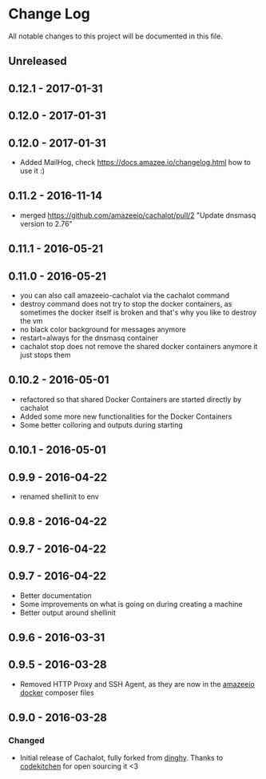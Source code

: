 # Change Log
All notable changes to this project will be documented in this file.

## Unreleased

## 0.12.1 - 2017-01-31

## 0.12.0 - 2017-01-31

## 0.12.0 - 2017-01-31

- Added MailHog, check https://docs.amazee.io/changelog.html how to use it :)

## 0.11.2 - 2016-11-14

- merged https://github.com/amazeeio/cachalot/pull/2 "Update dnsmasq version to 2.76"

## 0.11.1 - 2016-05-21

## 0.11.0 - 2016-05-21

- you can also call amazeeio-cachalot via the cachalot command
- destroy command does not try to stop the docker containers, as sometimes the docker itself is broken and that's why you like to destroy the vm
- no black color background for messages anymore
- restart=always for the dnsmasq container
- cachalot stop does not remove the shared docker containers anymore it just stops them

## 0.10.2 - 2016-05-01

- refactored so that shared Docker Containers are started directly by cachalot
- Added some more new functionalities for the Docker Containers
- Some better colloring and outputs during starting

## 0.10.1 - 2016-05-01

## 0.9.9 - 2016-04-22

- renamed shellinit to env

## 0.9.8 - 2016-04-22

## 0.9.7 - 2016-04-22

## 0.9.7 - 2016-04-22

- Better documentation
- Some improvements on what is going on during creating a machine
- Better output around shellinit

## 0.9.6 - 2016-03-31

## 0.9.5 - 2016-03-28
- Removed HTTP Proxy and SSH Agent, as they are now in the [amazeeio docker](https://github.com/AmazeeIO/amazeeio-docker) composer files

## 0.9.0 - 2016-03-28

### Changed
- Initial release of Cachalot, fully forked from [dinghy](https://github.com/codekitchen/dinghy). Thanks to [codekitchen](https://github.com/codekitchen) for open sourcing it <3
